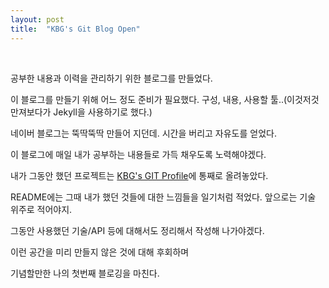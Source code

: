```yaml
---
layout: post
title:  "KBG's Git Blog Open"
---
```

<br />

공부한 내용과 이력을 관리하기 위한 블로그를 만들었다.

이 블로그를 만들기 위해 어느 정도 준비가 필요했다. 구성, 내용, 사용할 툴..(이것저것 만져보다가 Jekyll을 사용하기로 했다.)

네이버 블로그는 뚝딱뚝딱 만들어 지던데. 시간을 버리고 자유도를 얻었다.

이 블로그에 매일 내가 공부하는 내용들로 가득 채우도록 노력해야겠다.

내가 그동안 했던 프로젝트는 [KBG's GIT Profile][1]에 통째로 올려놓았다.

README에는 그때 내가 했던 것들에 대한 느낌들을 일기처럼 적었다. 앞으로는 기술 위주로 적어야지.

그동안 사용했던 기술/API 등에 대해서도 정리해서 작성해 나가야겠다.

이런 공간을 미리 만들지 않은 것에 대해 후회하며

기념할만한 나의 첫번째 블로깅을 마친다.

[1]: https://github.com/k4771kim